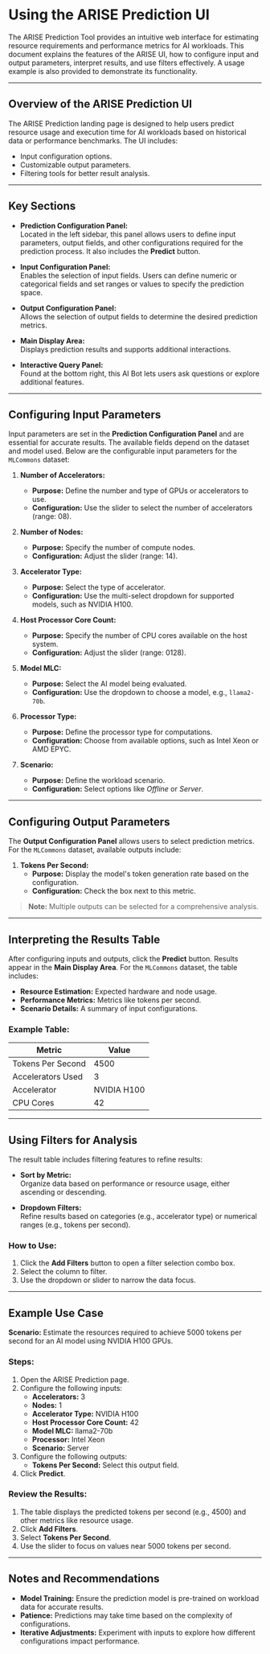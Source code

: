 # Using the ARISE Prediction UI

The ARISE Prediction Tool provides an intuitive web interface for estimating resource requirements and performance metrics for AI workloads. This document explains the features of the ARISE UI, how to configure input and output parameters, interpret results, and use filters effectively. A usage example is also provided to demonstrate its functionality.

---

## Overview of the ARISE Prediction UI

The ARISE Prediction landing page is designed to help users predict resource usage and execution time for AI workloads based on historical data or performance benchmarks. The UI includes:

- Input configuration options.
- Customizable output parameters.
- Filtering tools for better result analysis.

---

## Key Sections

- **Prediction Configuration Panel:**  
  Located in the left sidebar, this panel allows users to define input parameters, output fields, and other configurations required for the prediction process. It also includes the **Predict** button.

- **Input Configuration Panel:**  
  Enables the selection of input fields. Users can define numeric or categorical fields and set ranges or values to specify the prediction space.

- **Output Configuration Panel:**  
  Allows the selection of output fields to determine the desired prediction metrics.

- **Main Display Area:**  
  Displays prediction results and supports additional interactions.

- **Interactive Query Panel:**  
  Found at the bottom right, this AI Bot lets users ask questions or explore additional features.

---

## Configuring Input Parameters

Input parameters are set in the **Prediction Configuration Panel** and are essential for accurate results. The available fields depend on the dataset and model used. Below are the configurable input parameters for the `MLCommons` dataset:

1. **Number of Accelerators:**  
   - **Purpose:** Define the number and type of GPUs or accelerators to use.  
   - **Configuration:** Use the slider to select the number of accelerators (range: 08).

2. **Number of Nodes:**  
   - **Purpose:** Specify the number of compute nodes.  
   - **Configuration:** Adjust the slider (range: 14).

3. **Accelerator Type:**  
   - **Purpose:** Select the type of accelerator.  
   - **Configuration:** Use the multi-select dropdown for supported models, such as NVIDIA H100.

4. **Host Processor Core Count:**  
   - **Purpose:** Specify the number of CPU cores available on the host system.  
   - **Configuration:** Adjust the slider (range: 0128).

5. **Model MLC:**  
   - **Purpose:** Select the AI model being evaluated.  
   - **Configuration:** Use the dropdown to choose a model, e.g., `llama2-70b`.

6. **Processor Type:**  
   - **Purpose:** Define the processor type for computations.  
   - **Configuration:** Choose from available options, such as Intel Xeon or AMD EPYC.

7. **Scenario:**  
   - **Purpose:** Define the workload scenario.  
   - **Configuration:** Select options like *Offline* or *Server*.

---

## Configuring Output Parameters

The **Output Configuration Panel** allows users to select prediction metrics. For the `MLCommons` dataset, available outputs include:

1. **Tokens Per Second:**  
   - **Purpose:** Display the model's token generation rate based on the configuration.  
   - **Configuration:** Check the box next to this metric.

> **Note:** Multiple outputs can be selected for a comprehensive analysis.

---

## Interpreting the Results Table

After configuring inputs and outputs, click the **Predict** button. Results appear in the **Main Display Area**. For the `MLCommons` dataset, the table includes:

- **Resource Estimation:** Expected hardware and node usage.
- **Performance Metrics:** Metrics like tokens per second.
- **Scenario Details:** A summary of input configurations.

### Example Table:

| Metric               | Value         |
|-----------------------|---------------|
| Tokens Per Second     | 4500          |
| Accelerators Used     | 3             |
| Accelerator           | NVIDIA H100   |
| CPU Cores             | 42            |

---

## Using Filters for Analysis

The result table includes filtering features to refine results:

- **Sort by Metric:**  
  Organize data based on performance or resource usage, either ascending or descending.

- **Dropdown Filters:**  
  Refine results based on categories (e.g., accelerator type) or numerical ranges (e.g., tokens per second).  

### How to Use:
1. Click the **Add Filters** button to open a filter selection combo box.
2. Select the column to filter.
3. Use the dropdown or slider to narrow the data focus.

---

## Example Use Case

**Scenario:** Estimate the resources required to achieve 5000 tokens per second for an AI model using NVIDIA H100 GPUs.

### Steps:

1. Open the ARISE Prediction page.
2. Configure the following inputs:
   - **Accelerators:** 3  
   - **Nodes:** 1  
   - **Accelerator Type:** NVIDIA H100  
   - **Host Processor Core Count:** 42  
   - **Model MLC:** llama2-70b  
   - **Processor:** Intel Xeon  
   - **Scenario:** Server  
3. Configure the following outputs:
   - **Tokens Per Second:** Select this output field.  
4. Click **Predict**.

### Review the Results:

1. The table displays the predicted tokens per second (e.g., 4500) and other metrics like resource usage.
2. Click **Add Filters**.  
3. Select **Tokens Per Second**.  
4. Use the slider to focus on values near 5000 tokens per second.

---

## Notes and Recommendations

- **Model Training:** Ensure the prediction model is pre-trained on workload data for accurate results.  
- **Patience:** Predictions may take time based on the complexity of configurations.  
- **Iterative Adjustments:** Experiment with inputs to explore how different configurations impact performance.
